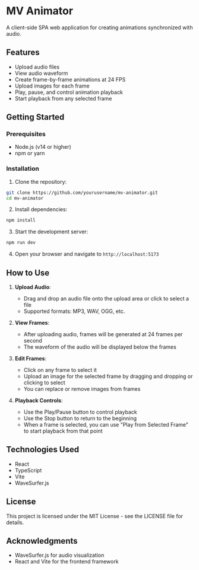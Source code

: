 # MV Animator

A client-side SPA web application for creating animations synchronized with audio.

## Features

- Upload audio files
- View audio waveform
- Create frame-by-frame animations at 24 FPS
- Upload images for each frame
- Play, pause, and control animation playback
- Start playback from any selected frame

## Getting Started

### Prerequisites

- Node.js (v14 or higher)
- npm or yarn

### Installation

1. Clone the repository:
```bash
git clone https://github.com/yourusername/mv-animator.git
cd mv-animator
```

2. Install dependencies:
```bash
npm install
```

3. Start the development server:
```bash
npm run dev
```

4. Open your browser and navigate to `http://localhost:5173`

## How to Use

1. **Upload Audio**: 
   - Drag and drop an audio file onto the upload area or click to select a file
   - Supported formats: MP3, WAV, OGG, etc.

2. **View Frames**:
   - After uploading audio, frames will be generated at 24 frames per second
   - The waveform of the audio will be displayed below the frames

3. **Edit Frames**:
   - Click on any frame to select it
   - Upload an image for the selected frame by dragging and dropping or clicking to select
   - You can replace or remove images from frames

4. **Playback Controls**:
   - Use the Play/Pause button to control playback
   - Use the Stop button to return to the beginning
   - When a frame is selected, you can use "Play from Selected Frame" to start playback from that point

## Technologies Used

- React
- TypeScript
- Vite
- WaveSurfer.js

## License

This project is licensed under the MIT License - see the LICENSE file for details.

## Acknowledgments

- WaveSurfer.js for audio visualization
- React and Vite for the frontend framework

